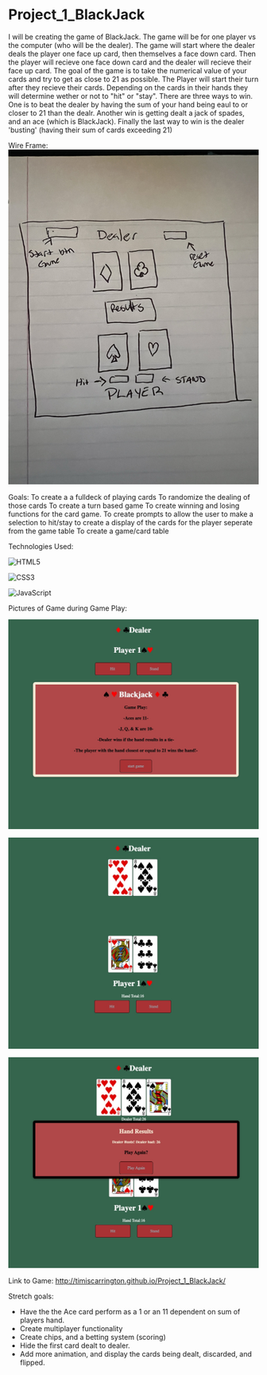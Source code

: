 # Project_1_BlackJack

I will be creating the game of BlackJack. The game will be for one player vs the computer (who will be the dealer). The game will start where the dealer deals the player one face up card, then themselves a face down card. Then the player will recieve one face down card and the dealer will recieve their face up card. The goal of the game is to take the numerical value of your cards and try to get as close to 21 as possible. The Player will start their turn after they recieve their cards. Depending on the cards in their hands they will determine wether or not to "hit" or "stay". There are three ways to win. One is to beat the dealer by having the sum of your hand being eaul to or closer to 21 than the dealr. Another win is getting dealt a jack of spades, and an ace (which is BlackJack). Finally the last way to win is the dealer 'busting' (having their sum of cards exceeding 21)


Wire Frame:
![wireframe](wireframe.jpg)


Goals:
To create a a fulldeck of playing cards
To randomize the dealing of those cards
To create a turn based game
To create winning and losing functions for the card game.
To create prompts to allow the user to make a selection to hit/stay
to create a display of the cards for the player seperate from the game table
To create a game/card table


Technologies Used: 

![HTML5](https://img.shields.io/badge/html5-%23E34F26.svg?style=for-the-badge&logo=html5&logoColor=white)

![CSS3](https://img.shields.io/badge/css3-%231572B6.svg?style=for-the-badge&logo=css3&logoColor=white)

![JavaScript](https://img.shields.io/badge/javascript-%23323330.svg?style=for-the-badge&logo=javascript&logoColor=%23F7DF1E)


Pictures of Game during Game Play:

![start screen of game](gamestart.jpg)

![gameplay](duringHand.jpg)

![results](afterHand.jpg)



Link to Game: http://timiscarrington.github.io/Project_1_BlackJack/

Stretch goals:
- Have the the Ace card perform as a 1 or an 11 dependent on sum of players hand.
- Create multiplayer functionality
- Create chips, and a betting system (scoring)
- Hide the first card dealt to dealer. 
- Add more animation, and display the cards being dealt, discarded, and flipped.


